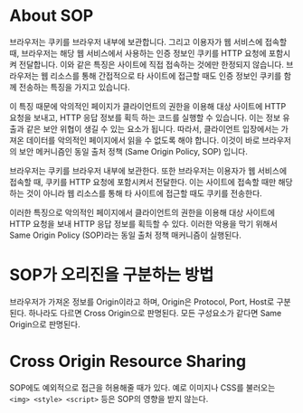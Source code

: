 # About SOP

브라우저는 쿠키를 브라우저 내부에 보관합니다. 그리고 이용자가 웹 서비스에 접속할 때, 브라우저는 해당 웹 서비스에서 사용하는 인증 정보인 쿠키를 HTTP 요청에 포함시켜 전달합니다. 이와 같은 특징은 사이트에 직접 접속하는 것에만 한정되지 않습니다. 브라우저는 웹 리소스를 통해 간접적으로 타 사이트에 접근할 때도 인증 정보인 쿠키를 함께 전송하는 특징을 가지고 있습니다.

이 특징 때문에 악의적인 페이지가 클라이언트의 권한을 이용해 대상 사이트에 HTTP 요청을 보내고, HTTP 응답 정보를 획득 하는 코드를 실행할 수 있습니다. 이는 정보 유출과 같은 보안 위협이 생길 수 있는 요소가 됩니다. 따라서, 클라이언트 입장에서는 가져온 데이터를 악의적인 페이지에서 읽을 수 없도록 해야 합니다. 이것이 바로 브라우저의 보안 메커니즘인 동일 출처 정책 (Same Origin Policy, SOP) 입니다.

브라우저는 쿠키를 브라우저 내부에 보관한다. 또한 브라우저는 이용자가 웹 서비스에 접속할 때, 쿠키를 HTTP 요청에 포함시켜서 전달한다. 이는 사이트에 접속할 때만 해당하는 것이 아니라 웹 리소스를 통해 타 사이트에 접근할 때도 쿠키를 전송한다.

이러한 특징으로 악의적인 페이지에서 클라이언트의 권한을 이용해 대상 사이트에 HTTP 요청을 보내 HTTP 응답 정보를 획득할 수 있다. 이러한 악용을 막기 위해서 Same Origin Policy (SOP)라는 동일 출처 정책 매커니즘이 실행된다.

# SOP가 오리진을 구분하는 방법

브라우저가 가져온 정보를 Origin이라고 하며, Origin은 Protocol, Port, Host로 구분된다. 하나라도 다르면 Cross Origin으로 판명된다. 모든 구성요소가 같다면 Same Origin으로 판명된다.

# Cross Origin Resource Sharing

SOP에도 예외적으로 접근을 허용해줄 때가 있다. 예로 이미지나 CSS를 불러오는 ```<img> <style> <script>``` 등은 SOP의 영향을 받지 않는다.